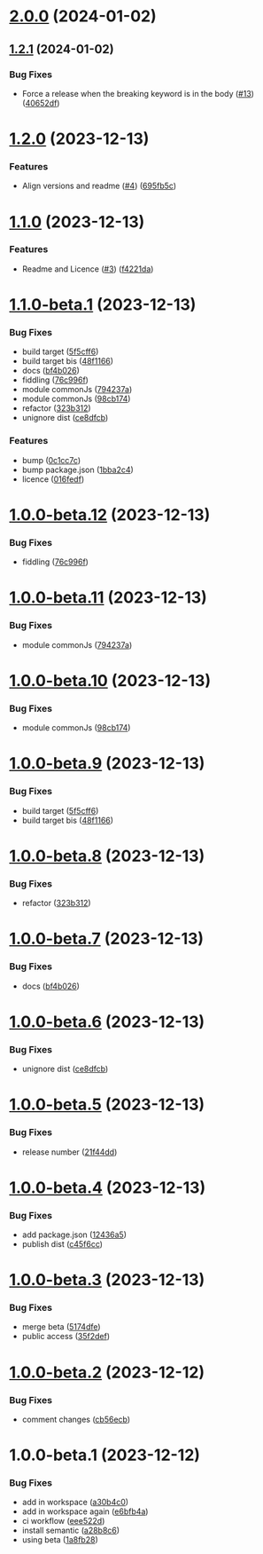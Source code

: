 # [2.0.0](https://github.com/ChainSafe/cypress-polkadot-wallet/compare/v1.2.1...v2.0.0) (2024-01-02)

## [1.2.1](https://github.com/ChainSafe/cypress-polkadot-wallet/compare/v1.2.0...v1.2.1) (2024-01-02)


### Bug Fixes

* Force a release when the breaking keyword is in the body ([#13](https://github.com/ChainSafe/cypress-polkadot-wallet/issues/13)) ([40652df](https://github.com/ChainSafe/cypress-polkadot-wallet/commit/40652df7f4cfb06e876cf37ef9720013e3b97f7b))

# [1.2.0](https://github.com/ChainSafe/cypress-polkadot-wallet/compare/v1.1.0...v1.2.0) (2023-12-13)


### Features

* Align versions and readme ([#4](https://github.com/ChainSafe/cypress-polkadot-wallet/issues/4)) ([695fb5c](https://github.com/ChainSafe/cypress-polkadot-wallet/commit/695fb5c8762f0b4ce2e0212e5b7a35b1fd6a914a))

# [1.1.0](https://github.com/ChainSafe/cypress-polkadot-wallet/compare/v1.0.0...v1.1.0) (2023-12-13)

### Features

- Readme and Licence ([#3](https://github.com/ChainSafe/cypress-polkadot-wallet/issues/3)) ([f4221da](https://github.com/ChainSafe/cypress-polkadot-wallet/commit/f4221da7fde09ea3e9109d1eec23455c1a9ac287))

# [1.1.0-beta.1](https://github.com/ChainSafe/cypress-polkadot-wallet/compare/v1.0.0...v1.1.0-beta.1) (2023-12-13)

### Bug Fixes

- build target ([5f5cff6](https://github.com/ChainSafe/cypress-polkadot-wallet/commit/5f5cff6278f5b021a466d3f82ffb001010c3e936))
- build target bis ([48f1166](https://github.com/ChainSafe/cypress-polkadot-wallet/commit/48f11661b588c58d6970bb89affe3af255ee7a23))
- docs ([bf4b026](https://github.com/ChainSafe/cypress-polkadot-wallet/commit/bf4b02628b28b4299ebfbb4dcd8ebcde7f4276a6))
- fiddling ([76c996f](https://github.com/ChainSafe/cypress-polkadot-wallet/commit/76c996ff09ece4062d76a131224207bf005a3b79))
- module commonJs ([794237a](https://github.com/ChainSafe/cypress-polkadot-wallet/commit/794237ac7f1f74727910efc1a48beded4b42fbc3))
- module commonJs ([98cb174](https://github.com/ChainSafe/cypress-polkadot-wallet/commit/98cb174723e8a9eb4ca867f98b8c11449e7534b7))
- refactor ([323b312](https://github.com/ChainSafe/cypress-polkadot-wallet/commit/323b31202db131c33ccffbea03d9b03c510dbc37))
- unignore dist ([ce8dfcb](https://github.com/ChainSafe/cypress-polkadot-wallet/commit/ce8dfcbca1d39faf6df69ebd466d299d15c35cc9))

### Features

- bump ([0c1cc7c](https://github.com/ChainSafe/cypress-polkadot-wallet/commit/0c1cc7c848b001247d60346abb6d141d72a79e39))
- bump package.json ([1bba2c4](https://github.com/ChainSafe/cypress-polkadot-wallet/commit/1bba2c45548d66775e1e0cf820914fd7787ac0b5))
- licence ([016fedf](https://github.com/ChainSafe/cypress-polkadot-wallet/commit/016fedff2aa9bfdd58cef751c226f7c2bd7fe720))

# [1.0.0-beta.12](https://github.com/ChainSafe/cypress-polkadot-wallet/compare/v1.0.0-beta.11...v1.0.0-beta.12) (2023-12-13)

### Bug Fixes

- fiddling ([76c996f](https://github.com/ChainSafe/cypress-polkadot-wallet/commit/76c996ff09ece4062d76a131224207bf005a3b79))

# [1.0.0-beta.11](https://github.com/ChainSafe/cypress-polkadot-wallet/compare/v1.0.0-beta.10...v1.0.0-beta.11) (2023-12-13)

### Bug Fixes

- module commonJs ([794237a](https://github.com/ChainSafe/cypress-polkadot-wallet/commit/794237ac7f1f74727910efc1a48beded4b42fbc3))

# [1.0.0-beta.10](https://github.com/ChainSafe/cypress-polkadot-wallet/compare/v1.0.0-beta.9...v1.0.0-beta.10) (2023-12-13)

### Bug Fixes

- module commonJs ([98cb174](https://github.com/ChainSafe/cypress-polkadot-wallet/commit/98cb174723e8a9eb4ca867f98b8c11449e7534b7))

# [1.0.0-beta.9](https://github.com/ChainSafe/cypress-polkadot-wallet/compare/v1.0.0-beta.8...v1.0.0-beta.9) (2023-12-13)

### Bug Fixes

- build target ([5f5cff6](https://github.com/ChainSafe/cypress-polkadot-wallet/commit/5f5cff6278f5b021a466d3f82ffb001010c3e936))
- build target bis ([48f1166](https://github.com/ChainSafe/cypress-polkadot-wallet/commit/48f11661b588c58d6970bb89affe3af255ee7a23))

# [1.0.0-beta.8](https://github.com/ChainSafe/cypress-polkadot-wallet/compare/v1.0.0-beta.7...v1.0.0-beta.8) (2023-12-13)

### Bug Fixes

- refactor ([323b312](https://github.com/ChainSafe/cypress-polkadot-wallet/commit/323b31202db131c33ccffbea03d9b03c510dbc37))

# [1.0.0-beta.7](https://github.com/ChainSafe/cypress-polkadot-wallet/compare/v1.0.0-beta.6...v1.0.0-beta.7) (2023-12-13)

### Bug Fixes

- docs ([bf4b026](https://github.com/ChainSafe/cypress-polkadot-wallet/commit/bf4b02628b28b4299ebfbb4dcd8ebcde7f4276a6))

# [1.0.0-beta.6](https://github.com/ChainSafe/cypress-polkadot-wallet/compare/v1.0.0-beta.5...v1.0.0-beta.6) (2023-12-13)

### Bug Fixes

- unignore dist ([ce8dfcb](https://github.com/ChainSafe/cypress-polkadot-wallet/commit/ce8dfcbca1d39faf6df69ebd466d299d15c35cc9))

# [1.0.0-beta.5](https://github.com/ChainSafe/cypress-polkadot-wallet/compare/v1.0.0-beta.4...v1.0.0-beta.5) (2023-12-13)

### Bug Fixes

- release number ([21f44dd](https://github.com/ChainSafe/cypress-polkadot-wallet/commit/21f44dd4d68baa2ed5e232ada8746c197a163112))

# [1.0.0-beta.4](https://github.com/ChainSafe/cypress-polkadot-wallet/compare/v1.0.0-beta.3...v1.0.0-beta.4) (2023-12-13)

### Bug Fixes

- add package.json ([12436a5](https://github.com/ChainSafe/cypress-polkadot-wallet/commit/12436a58a2ad2a15394a6cd50a4e13e83bcec036))
- publish dist ([c45f6cc](https://github.com/ChainSafe/cypress-polkadot-wallet/commit/c45f6cce57ea692b3ec1122b307a0ac0847e0eb1))

# [1.0.0-beta.3](https://github.com/ChainSafe/cypress-polkadot-wallet/compare/v1.0.0-beta.2...v1.0.0-beta.3) (2023-12-13)

### Bug Fixes

- merge beta ([5174dfe](https://github.com/ChainSafe/cypress-polkadot-wallet/commit/5174dfe0c92837ae061ee22c2c9ae7e31e791ab2))
- public access ([35f2def](https://github.com/ChainSafe/cypress-polkadot-wallet/commit/35f2def9169118ca5b9abfb4461704fd71dd80ce))

# [1.0.0-beta.2](https://github.com/ChainSafe/cypress-polkadot-wallet/compare/v1.0.0-beta.1...v1.0.0-beta.2) (2023-12-12)

### Bug Fixes

- comment changes ([cb56ecb](https://github.com/ChainSafe/cypress-polkadot-wallet/commit/cb56ecb27935ce6470219b487589279f8ec52478))

# 1.0.0-beta.1 (2023-12-12)

### Bug Fixes

- add in workspace ([a30b4c0](https://github.com/ChainSafe/cypress-polkadot-wallet/commit/a30b4c07daf300570e5d8741341bddc57030f765))
- add in workspace again ([e6bfb4a](https://github.com/ChainSafe/cypress-polkadot-wallet/commit/e6bfb4acb53ed3d94e0c6c35c1668085048d0813))
- ci workflow ([eee522d](https://github.com/ChainSafe/cypress-polkadot-wallet/commit/eee522d548d0fb3c5f7a812f775b5fbe247cebdb))
- install semantic ([a28b8c6](https://github.com/ChainSafe/cypress-polkadot-wallet/commit/a28b8c6e7cd083cf3b5ca51f3d81b2ba8c6a106e))
- using beta ([1a8fb28](https://github.com/ChainSafe/cypress-polkadot-wallet/commit/1a8fb28f41b39adf0f5e680d1b34eac0c7b6a606))
